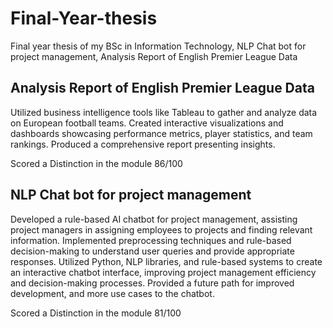 # Final-Year-thesis
Final year thesis of my BSc in Information Technology, NLP Chat bot for project management, Analysis Report of English Premier League Data

## Analysis Report of English Premier League Data
Utilized business intelligence tools like Tableau to gather and analyze data on European football teams. Created interactive visualizations and dashboards showcasing performance metrics, player statistics, and team rankings. Produced a comprehensive report presenting insights.

Scored a Distinction in the module 86/100

## NLP Chat bot for project management

Developed a rule-based AI chatbot for project management, assisting project managers in assigning employees to projects and finding relevant information. Implemented preprocessing techniques and rule-based decision-making to understand user queries and provide appropriate responses. Utilized Python, NLP libraries, and rule-based systems to create an interactive chatbot interface, improving project management efficiency and decision-making processes. Provided a future path for improved development, and more use cases to the chatbot. 

Scored a Distinction in the module 81/100
